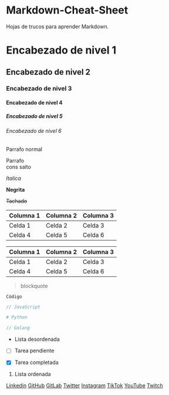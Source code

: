 # Markdown-Cheat-Sheet

Hojas de trucos para aprender Markdown.

# Encabezado de nivel 1

## Encabezado de nivel 2

### Encabezado de nivel 3

#### Encabezado de nivel 4

##### Encabezado de nivel 5

###### Encabezado de nivel 6

Parrafo normal

Parrafo\
cons salto

_Italica_

**Negrita**

~~Tachado~~

| Columna 1 | Columna 2 | Columna 3 |
| --------- | --------- | --------- |
| Celda 1   | Celda 2   | Celda 3   |
| Celda 4   | Celda 5   | Celda 6   |

| Columna 1 | Columna 2 | Columna 3 |
| --------- | --------- | --------- |
| Celda 1   | Celda 2   | Celda 3   |
| Celda 4   | Celda 5   | Celda 6   |

> blockquote

`Código`

```javascript
// JavaScript
```

```python
# Python
```

```go
// Golang
```

- Lista desordenada

- [ ] Tarea pendiente

- [x] Tarea completada

1. Lista ordenada

[Linkedin](https://linkedin.com/in/hicharlesjewel/)
[GitHub](https://github.com/hicharlesjewel/)
[GitLab](https://gitlab.com/hicharlesjewel/)
[Twitter](https://twitter.com/hicharlesjewel/)
[Instagram](https://instagram.com/hicharlesjewel/)
[TikTok](https://tiktok.com/@hicharlesjewel/)
[YouTube](https://youtube.com/@hicharlesjewel/)
[Twitch](https://twitch.com/hicharlesjewel/)

